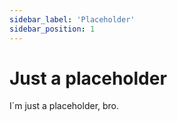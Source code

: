 ```yaml
---
sidebar_label: 'Placeholder'
sidebar_position: 1
---
```


# Just a placeholder

I´m just a placeholder, bro.
